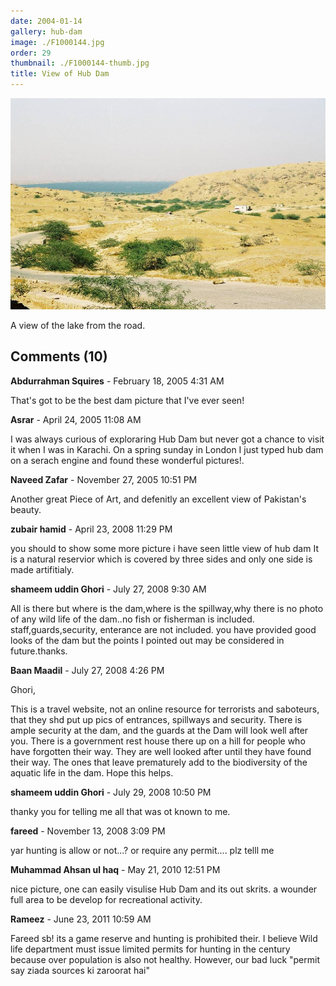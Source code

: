 ```yaml
---
date: 2004-01-14
gallery: hub-dam
image: ./F1000144.jpg
order: 29
thumbnail: ./F1000144-thumb.jpg
title: View of Hub Dam
---
```


![View of Hub Dam](./F1000144.jpg)

A view of the lake from the road.

<div id="comments">

## Comments (10)

<div id="comment">

**Abdurrahman Squires** - February 18, 2005  4:31 AM

That's got to be the best dam picture that I've ever seen!

</div>

<div id="comment">

**Asrar** - April 24, 2005 11:08 AM

I was always curious of exploraring Hub Dam but never got a chance to visit it when I was in Karachi. On a spring sunday in London I just typed hub dam on a serach engine and found these wonderful pictures!.

</div>

<div id="comment">

**Naveed Zafar** - November 27, 2005 10:51 PM

Another great Piece of Art, and defenitly an excellent view of Pakistan's beauty.

</div>

<div id="comment">

**zubair hamid** - April 23, 2008 11:29 PM

you should to show some more picture
i have seen little view of hub dam
It is a natural reservior which is covered by three sides and only one side is made artifitialy.

</div>

<div id="comment">

**shameem uddin Ghori** - July 27, 2008  9:30 AM

All is there but where is the dam,where is the spillway,why there is no photo of any wild life of the dam..no fish or fisherman is included. staff,guards,security, enterance are not included. you have provided good looks of the dam but the points I pointed out may be considered in future.thanks.

</div>

<div id="comment">

**Baan Maadil** - July 27, 2008  4:26 PM

Ghori,

This is a travel website, not an online resource for terrorists and saboteurs, that they shd put up pics of entrances, spillways and security. There is ample security at the dam, and the guards at the Dam will look well after you. There is a government rest house there up on a hill for people who have forgotten their way. They are well looked after until they have found their way. The ones that leave prematurely add to the biodiversity of the aquatic life in the dam. Hope this helps.

</div>

<div id="comment">

**shameem uddin Ghori** - July 29, 2008 10:50 PM

thanky you for telling me all that was ot known to me.

</div>

<div id="comment">

**fareed** - November 13, 2008  3:09 PM

yar hunting is allow or not...? or require any permit....
plz telll me

</div>

<div id="comment">

**Muhammad Ahsan ul haq** - May 21, 2010 12:51 PM

nice picture, one can easily visulise Hub Dam and its out skrits. a wounder full area to be develop for recreational activity.

</div>

<div id="comment">

**Rameez** - June 23, 2011 10:59 AM

Fareed sb! its a game reserve and hunting is prohibited their. I believe Wild life department must issue limited permits for hunting in the century because over population is also not healthy. However, our bad luck "permit say ziada sources ki zaroorat hai"

</div>

</div>
